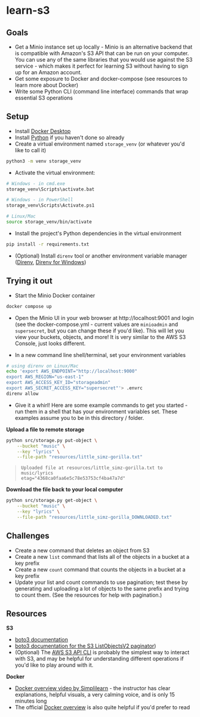 # learn-s3

## Goals

- Get a Minio instance set up locally - Minio is an alternative backend that is compatible with Amazon's S3 API that can be run on your computer. You can use any of the same libraries that you would use against the S3 service - which makes it perfect for learning S3 without having to sign up for an Amazon account.
- Get some exposure to Docker and docker-compose (see resources to learn more about Docker)
- Write some Python CLI (command line interface) commands that wrap essential S3 operations

## Setup

- Install [Docker Desktop](https://docs.docker.com/desktop/)
- Install [Python](https://www.python.org/downloads/) if you haven't done so already
- Create a virtual environment named `storage_venv` (or whatever you'd like to call it)

```bash
python3 -m venv storage_venv
```
- Activate the virtual environment:

```bash
# Windows - in cmd.exe
storage_venv\Scripts\activate.bat

# Windows - in PowerShell
storage_venv\Scripts\Activate.ps1

# Linux/Mac
source storage_venv/bin/activate
```

- Install the project's Python dependencies in the virtual environment

```bash
pip install -r requirements.txt
```

- (Optional) Install `direnv` tool or another environment variable manager ([Direnv](https://direnv.net/), [Direnv for Windows](https://gist.github.com/rmtuckerphx/4ace28c1605300462340ffa7b7001c6d))

## Trying it out

- Start the Minio Docker container

```bash
docker compose up
```

- Open the Minio UI in your web browser at http://localhost:9001 and login (see the docker-compose.yml - current values are `minioadmin` and `supersecret`, but you can change these if you'd like). This will let you view your buckets, objects, and more! It is very similar to the AWS S3 Console, just looks different.

- In a new command line shell/terminal, set your environment variables

```bash
# using direnv on Linux/Mac
echo 'export AWS_ENDPOINT="http://localhost:9000"
export AWS_REGION="us-east-1"
export AWS_ACCESS_KEY_ID="storageadmin"
export AWS_SECRET_ACCESS_KEY="supersecret"'> .envrc
direnv allow
```

- Give it a whirl! Here are some example commands to get you started - run them in a shell that has your environment variables set. These examples assume you to be in this directory / folder.

**Upload a file to remote storage**

```bash
python src/storage.py put-object \
	--bucket "music" \
	--key "lyrics" \
	--file-path "resources/little_simz-gorilla.txt"
```

> ```
> Uploaded file at resources/little_simz-gorilla.txt to music/lyrics
> etag="4368ca0faa6e5c78e53753cf4ba47a7d"
> ```

**Download the file back to your local computer**

```bash
python src/storage.py get-object \
	--bucket "music" \
	--key "lyrics" \
	--file-path "resources/little_simz-gorilla_DOWNLOADED.txt"
```

## Challenges

- Create a new command that deletes an object from S3
- Create a new `list` command that lists all of the objects in a bucket at a key prefix
- Create a new `count` command that counts the objects in a bucket at a key prefix
- Update your list and count commands to use pagination; test these by generating and uploading a lot of objects to the same prefix and trying to count them. (See the resources for help with pagination.)

## Resources

**S3**

- [boto3 documentation](https://boto3.amazonaws.com/v1/documentation/api/latest/reference/services/s3.html)
- [boto3 documentation for the S3 ListObjectsV2 paginator](https://boto3.amazonaws.com/v1/documentation/api/latest/reference/services/s3/paginator/ListObjectsV2.html))
- (Optional) The [AWS S3 API CLI](https://docs.aws.amazon.com/cli/latest/reference/s3api/) is probably the simplest way to interact with S3, and may be helpful for understanding different operations if you'd like to play around with it.

**Docker**

- [Docker overview video by Simplilearn](https://www.youtube.com/watch?v=rOTqprHv1YE) - the instructor has clear explanations, helpful visuals, a very calming voice, and is only 15 minutes long
- The official [Docker overview](https://docs.docker.com/get-started/overview/) is also quite helpful if you'd prefer to read
